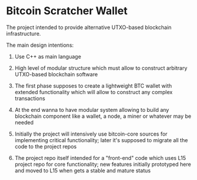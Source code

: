# Bitcoin Scratcher Wallet

The project intended to provide alternative UTXO-based blockchain infrastructure.

The main design intentions:

1. Use C++ as main language

1. High level of modular structure which must allow to construct arbitrary UTXO-based blockchain software

1. The first phase supposes to create a lightweight BTC wallet with extended functionality which will allow to construct any complex transactions

1. At the end wanna to have modular system allowing to build any blockchain component like a wallet, a node, a miner or whatever may be needed  

1. Initially the project will intensively use bitcoin-core sources for implementing critical functionality; later it's supposed to migrate all the code to the project repos

1. The project repo itself intended for a "front-end" code which uses L15 project repo for core functionality; new features initially prototyped here and moved to L15 when gets a stable and mature status